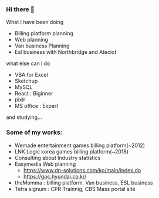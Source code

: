 
### Hi there 👋

What I have been doing

- Billing platform planning
- Web planning
- Van business Planning
- Esl business with Northbridge and Ateciot

what else can i do

- VBA for Excel
- Sketchup
- MySQL
- React : Biginner
- pixlr
- MS office : Expert

and studying...

### Some of my works:
* Wemade entertainment games billing platform(~2012)
* LNK Logic korea games billing platform(~2018)
* Consulting about Industry statistics
* Easymedia Web planning
  - https://www.dn-solutions.com/ko/main/index.do
  - https://gpc.hyundai.co.kr/
* theMomma : billing platform, Van business, ESL business
* Tetra signum : CPR Trainnig, CBS Mass portal site
